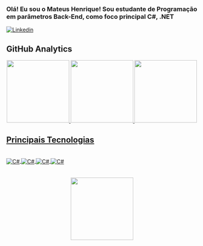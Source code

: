 ### Olá! Eu sou o Mateus Henrique! Sou estudante de Programação em parâmetros Back-End, como foco principal C#, .NET


[![Linkedin](https://img.shields.io/badge/LinkedIn-0077B5?style=for-the-badge&logo=linkedin&logoColor=white)](https://www.linkedin.com/in/mateus-henrique-0b9911242/)

## GitHub Analytics

<div align="center">
  <a href="https://github.com/Code00MH">
    <img height="165px" src="https://github-readme-stats.vercel.app/api?username=Code00MHp&count_private=true&include_all_commits=true&rank_icon=github&include_all_commits=true&show_icons=true&theme=tokyonight&hide_border=false&show_owner=true"/>
    <img height="165px" src="https://github-readme-stats.vercel.app/api/top-langs/?username=Code00MH&theme=tokyonight&layout=compact"/>
    <img height="165px" src="https://github-readme-stats.vercel.app/api/wakatime?username=Code00MH"
  </a>
</div>

## Principais Tecnologias

<div style="center: inline_block"><br/>
    <img align="center" alt="C#" src="https://img.shields.io/badge/C%23-239120?style=for-the-badge&logo=c-sharp&logoColor=white" />
    <img align="center" alt="C#" src="https://img.shields.io/badge/.NET-5C2D91?style=for-the-badge&logo=.net&logoColor=white" />
    <img align="center" alt="C#" src="https://img.shields.io/badge/docker-257bd6?style=for-the-badge&logo=docker&logoColor=white" />
    <img align="center" alt="C#" src="https://img.shields.io/badge/-SQL-000?&logo=MySQL&logoColor=4479A1" />
</div><br/>
<div align="center">
  <a href="https://github.com/Code00MH">
      <br/>
    <img height="165px" src="https://github-readme-stats.vercel.app/api/wakatime?username=Code00MH"
  </a>
</div>



